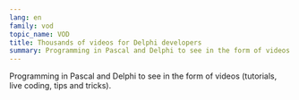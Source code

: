 ```yaml
---
lang: en
family: vod
topic_name: VOD
title: Thousands of videos for Delphi developers
summary: Programming in Pascal and Delphi to see in the form of videos (tutorials, live coding, tips and tricks).
---
```

Programming in Pascal and Delphi to see in the form of videos (tutorials, live coding, tips and tricks).